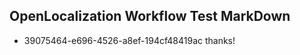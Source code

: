 ## OpenLocalization Workflow Test MarkDown
* 39075464-e696-4526-a8ef-194cf48419ac thanks!

<!--HONumber=Jul16_HO3-->


